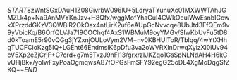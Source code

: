 $START$8zWntSGxDAuH1Z08GivrbW096lU+5LdryaTYunuXc01MXWWTAhJGMZLk4p+Na9AnMVYKnJzv+H8Qfx/wggMofYhaGuI4CWkOeulWwEsnbIGowkXPrzddGKzV3QWBiR2OkOax4ntLirK2uf6eAUpGcNvvcqe8UbJtd3FfQEm9v9yVbicKq/B6OrfQLVJa719COChqf4AxS1WBMuM9oyYMGv/SIwKbUvFu5tD8d0kToamE5r90vQGg3jYZxnjOULoVym2VM+nv0KBHUlToR/Tblqq/4wYtXHhgTUCFCioKzg5IQ+LGEht66EndmsiK6pDfu3va2oWVRXlnDrwqXyizXi0iUv94cV5Xp2eZjCrjF+C7crd+g7m5TxzJ9nFl13/grxrzIJKZqo1GsSpNLNdAH4H6kCvUHjBk+/yoIwFxyPoaOgmqwsAB7fOPGsFmSFY92egG25oDL4XgMoDqgSfZKQ==$END$